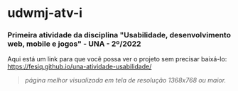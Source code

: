 # udwmj-atv-i
### Primeira atividade da disciplina "Usabilidade, desenvolvimento web, mobile e jogos" - UNA - 2º/2022
Aqui está um link para que você possa ver o projeto sem precisar baixá-lo: <https://fesiq.github.io/una-atividade-usabilidade/>
>*página melhor visualizada em tela de resolução 1368x768 ou maior.*
